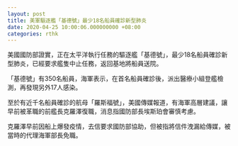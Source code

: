 ```yaml
---
layout: post
title: 美軍驅逐艦「基德號」最少18名船員確診新型肺炎
date: 2020-04-25 10:00:06.000000000 +08:00
categories: rthk
---
```


美國國防部證實，正在太平洋執行任務的驅逐艦「基德號」，最少18名船員確診新型肺炎，已經要求艦隻中止任務，返回基地將船員送院。

「基德號」有350名船員，海軍表示，在首名船員確診後，派出醫療小組登艦檢測，再發現另外17人感染。

至於有近千名船員確診的航母「羅斯福號」，美國傳媒報道，有海軍高層建議，讓早前被革職的前艦長克羅澤復職，消息指國防部長埃斯珀會審慎考慮。

克羅澤早前因船上爆發疫情，去信要求國防部協助，但被指將信件洩漏給傳媒，被當時的代理海軍部長免職。
